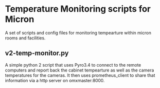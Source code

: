Temperature Monitoring scripts for Micron
=========================================

A set of scripts and config files for monitoring tempearture within
micron rooms and facilities. 

v2-temp-monitor.py
------------------

A simple python 2 script that uses Pyro3.4 to connect to the remote
computers and report back the cabinet tempearture as well as the
camera temperatures for the cameras. It then uses prometheus_client to
share that information via a http server on omxmaster:8000.

